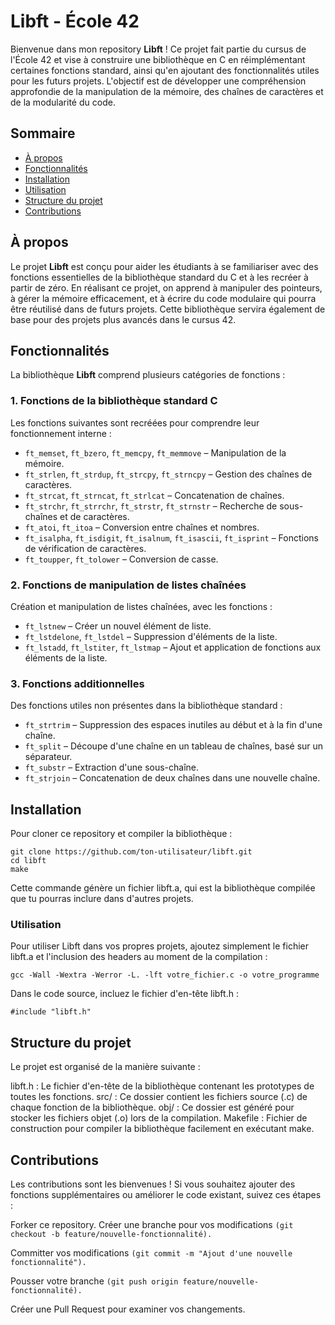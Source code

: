 # Libft - École 42

Bienvenue dans mon repository **Libft** ! Ce projet fait partie du cursus de l'École 42 et vise à construire une bibliothèque en C en réimplémentant certaines fonctions standard, ainsi qu'en ajoutant des fonctionnalités utiles pour les futurs projets. L'objectif est de développer une compréhension approfondie de la manipulation de la mémoire, des chaînes de caractères et de la modularité du code.

## Sommaire

- [À propos](#à-propos)
- [Fonctionnalités](#fonctionnalités)
- [Installation](#installation)
- [Utilisation](#utilisation)
- [Structure du projet](#structure-du-projet)
- [Contributions](#contributions)

## À propos

Le projet **Libft** est conçu pour aider les étudiants à se familiariser avec des fonctions essentielles de la bibliothèque standard du C et à les recréer à partir de zéro. En réalisant ce projet, on apprend à manipuler des pointeurs, à gérer la mémoire efficacement, et à écrire du code modulaire qui pourra être réutilisé dans de futurs projets. Cette bibliothèque servira également de base pour des projets plus avancés dans le cursus 42.

## Fonctionnalités

La bibliothèque **Libft** comprend plusieurs catégories de fonctions :

### 1. Fonctions de la bibliothèque standard C
Les fonctions suivantes sont recréées pour comprendre leur fonctionnement interne :
- `ft_memset`, `ft_bzero`, `ft_memcpy`, `ft_memmove` – Manipulation de la mémoire.
- `ft_strlen`, `ft_strdup`, `ft_strcpy`, `ft_strncpy` – Gestion des chaînes de caractères.
- `ft_strcat`, `ft_strncat`, `ft_strlcat` – Concatenation de chaînes.
- `ft_strchr`, `ft_strrchr`, `ft_strstr`, `ft_strnstr` – Recherche de sous-chaînes et de caractères.
- `ft_atoi`, `ft_itoa` – Conversion entre chaînes et nombres.
- `ft_isalpha`, `ft_isdigit`, `ft_isalnum`, `ft_isascii`, `ft_isprint` – Fonctions de vérification de caractères.
- `ft_toupper`, `ft_tolower` – Conversion de casse.

### 2. Fonctions de manipulation de listes chaînées
Création et manipulation de listes chaînées, avec les fonctions :
- `ft_lstnew` – Créer un nouvel élément de liste.
- `ft_lstdelone`, `ft_lstdel` – Suppression d'éléments de la liste.
- `ft_lstadd`, `ft_lstiter`, `ft_lstmap` – Ajout et application de fonctions aux éléments de la liste.

### 3. Fonctions additionnelles
Des fonctions utiles non présentes dans la bibliothèque standard :
- `ft_strtrim` – Suppression des espaces inutiles au début et à la fin d'une chaîne.
- `ft_split` – Découpe d'une chaîne en un tableau de chaînes, basé sur un séparateur.
- `ft_substr` – Extraction d'une sous-chaîne.
- `ft_strjoin` – Concatenation de deux chaînes dans une nouvelle chaîne.

## Installation

Pour cloner ce repository et compiler la bibliothèque :

```
git clone https://github.com/ton-utilisateur/libft.git
cd libft
make
```

Cette commande génère un fichier libft.a, qui est la bibliothèque compilée que tu pourras inclure dans d'autres projets.

### Utilisation
Pour utiliser Libft dans vos propres projets, ajoutez simplement le fichier libft.a et l'inclusion des headers au moment de la compilation :

```
gcc -Wall -Wextra -Werror -L. -lft votre_fichier.c -o votre_programme
```
Dans le code source, incluez le fichier d'en-tête libft.h :

```
#include "libft.h"
```

## Structure du projet
Le projet est organisé de la manière suivante :

libft.h : Le fichier d'en-tête de la bibliothèque contenant les prototypes de toutes les fonctions.
src/ : Ce dossier contient les fichiers source (.c) de chaque fonction de la bibliothèque.
obj/ : Ce dossier est généré pour stocker les fichiers objet (.o) lors de la compilation.
Makefile : Fichier de construction pour compiler la bibliothèque facilement en exécutant make.

## Contributions
Les contributions sont les bienvenues ! Si vous souhaitez ajouter des fonctions supplémentaires ou améliorer le code existant, suivez ces étapes :

Forker ce repository.
Créer une branche pour vos modifications 
```(git checkout -b feature/nouvelle-fonctionnalité).```

Committer vos modifications 
```(git commit -m "Ajout d'une nouvelle fonctionnalité").```

Pousser votre branche 
```(git push origin feature/nouvelle-fonctionnalité).```

Créer une Pull Request pour examiner vos changements.
